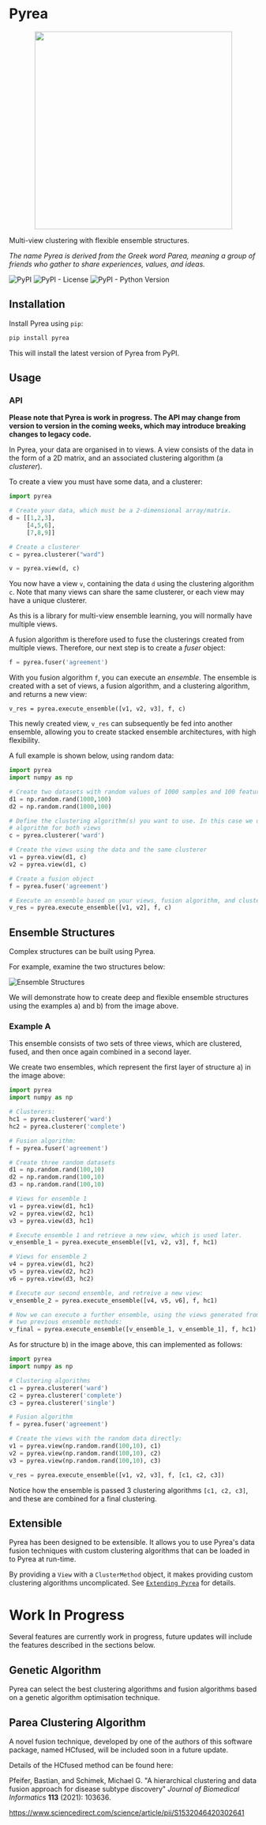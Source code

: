 # Pyrea

<p align="center">
<img src="https://raw.githubusercontent.com/mdbloice/AugmentorFiles/master/Pyrea/Pyrea-logos_transparent.png" width="400">
</p>

Multi-view clustering with flexible ensemble structures.

*The name Pyrea is derived from the Greek word Parea, meaning a group of
friends who gather to share experiences, values, and ideas.*

![PyPI](https://img.shields.io/pypi/v/Pyrea) ![PyPI - License](https://img.shields.io/pypi/l/Pyrea) ![PyPI - Python Version](https://img.shields.io/pypi/pyversions/Pyrea)

## Installation

Install Pyrea using `pip`:

```bash
pip install pyrea
```

This will install the latest version of Pyrea from PyPI.

## Usage

### API

**Please note that Pyrea is work in progress. The API may change from version
to version in the coming weeks, which may introduce breaking changes to legacy
code.**

In Pyrea, your data are organised in to views. A view consists of the data in
the form of a 2D matrix, and an associated clustering algorithm (a *clusterer*).

To create a view you must have some data, and a clusterer:

```python
import pyrea

# Create your data, which must be a 2-dimensional array/matrix.
d = [[1,2,3],
     [4,5,6],
     [7,8,9]]

# Create a clusterer
c = pyrea.clusterer("ward")

v = pyrea.view(d, c)
```

You now have a view `v`, containing the data `d` using the clustering algorithm
`c`. Note that many views can share the same clusterer, or each view may have a
unique clusterer.

As this is a library for multi-view ensemble learning, you will normally have
multiple views.

A fusion algorithm is therefore used to fuse the clusterings created from
multiple views. Therefore, our next step is to create a *fuser* object:

```python
f = pyrea.fuser('agreement')
```

With you fusion algorithm `f`, you can execute an *ensemble*. The ensemble is
created with a set of views, a fusion algorithm, and a clustering algorithm,
and returns a new view:

```pythom
v_res = pyrea.execute_ensemble([v1, v2, v3], f, c)
```

This newly created view, `v_res` can subsequently be fed into another ensemble,
allowing you to create stacked ensemble architectures, with high flexibility.

A full example is shown below, using random data:

```python
import pyrea
import numpy as np

# Create two datasets with random values of 1000 samples and 100 features per sample.
d1 = np.random.rand(1000,100)
d2 = np.random.rand(1000,100)

# Define the clustering algorithm(s) you want to use. In this case we used the same
# algorithm for both views
c = pyrea.clusterer('ward')

# Create the views using the data and the same clusterer
v1 = pyrea.view(d1, c)
v2 = pyrea.view(d1, c)

# Create a fusion object
f = pyrea.fuser('agreement')

# Execute an ensemble based on your views, fusion algorithm, and clusterer
v_res = pyrea.execute_ensemble([v1, v2], f, c)
```

## Ensemble Structures
Complex structures can be built using Pyrea.

For example, examine the two structures below:

![Ensemble Structures](https://raw.githubusercontent.com/mdbloice/AugmentorFiles/master/Pyrea/parea.png)

We will demonstrate how to create deep and flexible ensemble structures using
the examples  a) and b) from the image above.

### Example A
This ensemble consists of two sets of three views, which are clustered, fused,
and then once again combined in a second layer.

We create two ensembles, which represent the first layer of structure a) in
the image above:

```python
import pyrea
import numpy as np

# Clusterers:
hc1 = pyrea.clusterer('ward')
hc2 = pyrea.clusterer('complete')

# Fusion algorithm:
f = pyrea.fuser('agreement')

# Create three random datasets
d1 = np.random.rand(100,10)
d2 = np.random.rand(100,10)
d3 = np.random.rand(100,10)

# Views for ensemble 1
v1 = pyrea.view(d1, hc1)
v2 = pyrea.view(d2, hc1)
v3 = pyrea.view(d3, hc1)

# Execute ensemble 1 and retrieve a new view, which is used later.
v_ensemble_1 = pyrea.execute_ensemble([v1, v2, v3], f, hc1)

# Views for ensemble 2
v4 = pyrea.view(d1, hc2)
v5 = pyrea.view(d2, hc2)
v6 = pyrea.view(d3, hc2)

# Execute our second ensemble, and retreive a new view:
v_ensemble_2 = pyrea.execute_ensemble([v4, v5, v6], f, hc1)

# Now we can execute a further ensemble, using the views generated from the
# two previous ensemble methods:
v_final = pyrea.execute_ensemble([v_ensemble_1, v_ensemble_1], f, hc1)
```

As for structure b) in the image above, this can implemented as follows:

```python
import pyrea
import numpy as np

# Clustering algorithms
c1 = pyrea.clusterer('ward')
c2 = pyrea.clusterer('complete')
c3 = pyrea.clusterer('single')

# Fusion algorithm
f = pyrea.fuser('agreement')

# Create the views with the random data directly:
v1 = pyrea.view(np.random.rand(100,10), c1)
v2 = pyrea.view(np.random.rand(100,10), c2)
v3 = pyrea.view(np.random.rand(100,10), c3)

v_res = pyrea.execute_ensemble([v1, v2, v3], f, [c1, c2, c3])
```

Notice how the ensemble is passed 3 clustering algorithms `[c1, c2, c3]`, and these are combined for a final clustering.

## Extensible

Pyrea has been designed to be extensible. It allows you to use Pyrea's data fusion techniques with custom clustering algorithms that can be loaded in to Pyrea at run-time.

By providing a `View` with a `ClusterMethod` object, it makes providing custom clustering algorithms uncomplicated. See [`Extending Pyrea`](https://pyrea.readthedocs.io/pyrea/extending.html#custom-clustering-algorithms) for details.

# Work In Progress
Several features are currently work in progress, future updates will include
the features described in the sections below.

## Genetic Algorithm
Pyrea can select the best clustering algorithms and fusion algorithms based on
a genetic algorithm optimisation technique.

## Parea Clustering Algorithm
A novel fusion technique, developed by one of the authors of this software
package, named HCfused, will be included soon in a future update.

Details of the HCfused method can be found here:

Pfeifer, Bastian, and Schimek, Michael G. "A hierarchical clustering and data
fusion approach for disease subtype discovery" *Journal of Biomedical
Informatics* **113** (2021): 103636.

<https://www.sciencedirect.com/science/article/pii/S1532046420302641>
